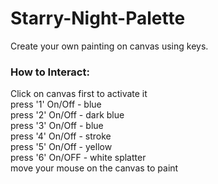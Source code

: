 # Starry-Night-Palette
Create your own painting on canvas using keys.
<br />

### How to Interact: <br />
Click on canvas first to activate it <br />
press '1' On/Off - blue <br />
press '2' On/Off - dark blue <br />
press '3' On/Off - blue <br />
press '4' On/Off - stroke <br />
press '5' On/Off - yellow <br />
press '6' On/OFF - white splatter <br />
move your mouse on the canvas to paint <br />

